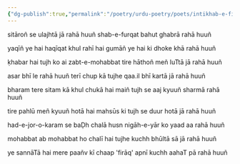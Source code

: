 ```yaml
---
{"dg-publish":true,"permalink":"/poetry/urdu-poetry/poets/intikhab-e-firaq/bharam-tere-sitam-ka-khul-chuka-hai/"}
---
```




sitāroñ se ulajhtā jā rahā huuñ
shab-e-furqat bahut ghabrā rahā huuñ

yaqīñ ye hai haqīqat khul rahī hai
gumāñ ye hai ki dhoke khā rahā huuñ

ḳhabar hai tujh ko ai zabt-e-mohabbat
tire hāthoñ meñ luTtā jā rahā huuñ

asar bhī le rahā huuñ terī chup kā
tujhe qaa.il bhī kartā jā rahā huuñ

bharam tere sitam kā khul chukā hai
maiñ tujh se aaj kyuuñ sharmā rahā huuñ

tire pahlū meñ kyuuñ hotā hai mahsūs
ki tujh se duur hotā jā rahā huuñ

had-e-jor-o-karam se baḌh chalā husn
nigāh-e-yār ko yaad aa rahā huuñ

mohabbat ab mohabbat ho chalī hai
tujhe kuchh bhūltā sā jā rahā huuñ

ye sannāTā hai mere paañv kī chaap
'firāq' apnī kuchh aahaT pā rahā huuñ
